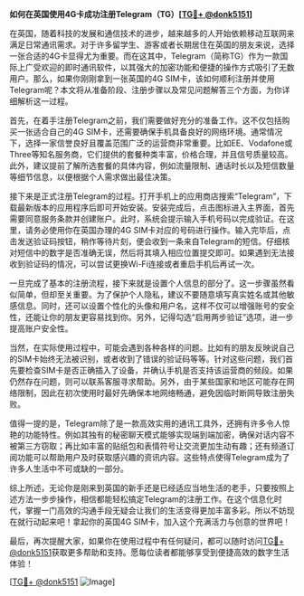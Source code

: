 **如何在英国使用4G卡成功注册Telegram（TG）[[TG💪+ @donk5151](https://t.me/s/donk5151)]**

在英国，随着科技的发展和通信技术的进步，越来越多的人开始依赖移动互联网来满足日常通讯需求。对于许多留学生、游客或者长期居住在英国的朋友来说，选择一张合适的4G卡显得尤为重要。而在这其中，Telegram（简称TG）作为一款国际上广受欢迎的即时通讯软件，以其强大的加密功能和便捷的操作方式吸引了无数用户。那么，如果你刚刚拿到一张英国的4G SIM卡，该如何顺利注册并使用Telegram呢？本文将从准备阶段、注册步骤以及常见问题解答三个方面，为你详细解析这一过程。

首先，在着手注册Telegram之前，我们需要做好充分的准备工作。这不仅包括购买一张适合自己的4G SIM卡，还需要确保手机具备良好的网络环境。通常情况下，选择一家信誉良好且覆盖范围广泛的运营商非常重要。比如EE、Vodafone或Three等知名服务商，它们提供的套餐种类丰富，价格合理，并且信号质量较高。此外，建议提前了解所选套餐的具体内容，例如流量限制、通话时长以及短信数量等细节信息，以便根据个人需求做出最佳决策。

接下来是正式注册Telegram的过程。打开手机上的应用商店搜索“Telegram”，下载最新版本的应用程序后即可开始安装。安装完成后，点击图标进入主界面，首先需要同意服务条款并创建账户。此时，系统会提示输入手机号码以完成验证。在这里，请务必使用你在英国办理的4G SIM卡对应的号码进行操作。输入完毕后，点击发送验证码按钮，稍作等待片刻，便会收到一条来自Telegram的短信。仔细核对短信中的数字是否准确无误，然后将其填入相应位置提交即可。如果遇到无法接收到验证码的情况，可以尝试更换Wi-Fi连接或者重启手机后再试一次。

一旦完成了基本的注册流程，接下来就是设置个人信息的部分了。这一步骤虽然看似简单，但却至关重要。为了保护个人隐私，建议不要随意填写真实姓名或其他敏感信息。同时，还可以设置个性化的头像和用户名，这样不仅可以增强账号的安全性，还能让你的朋友更容易找到你。另外，记得勾选“启用两步验证”选项，进一步提高账户安全性。

当然，在实际使用过程中，可能会遇到各种各样的问题。比如有的朋友反映说自己的SIM卡始终无法被识别，或者收到了错误的验证码等等。针对这些问题，我们首先要检查SIM卡是否正确插入了设备，并确认手机是否支持该运营商的频段。如果仍然存在问题，则可以联系客服寻求帮助。另外，由于某些国家和地区可能存在网络限制，因此在初次使用时最好先确保本地网络畅通，避免因临时断网导致注册失败。

值得一提的是，Telegram除了是一款高效实用的通讯工具外，还拥有许多令人惊艳的功能特性。例如其独有的秘密聊天模式能够实现端到端加密，确保对话内容不被第三方窃取；再比如丰富的贴纸包和表情符号让交流更加生动有趣；还有频道订阅功能可以帮助用户及时获取感兴趣的资讯内容。这些特点使得Telegram成为了许多人生活中不可或缺的一部分。

综上所述，无论你是刚来到英国的新手还是已经适应当地生活的老手，只要按照上述方法一步步操作，相信都能轻松搞定Telegram的注册工作。在这个信息化时代，掌握一门高效的沟通手段无疑会让我们的生活变得更加丰富多彩。所以不妨现在就行动起来吧！拿起你的英国4G SIM卡，加入这个充满活力与创意的世界吧！

最后，再次提醒大家，如果你在使用过程中有任何疑问，都可以随时访问[TG💪+ @donk5151](https://t.me/s/donk5151)获取更多帮助和支持。愿每位读者都能够享受到便捷高效的数字生活体验！

[[TG💪+ @donk5151](https://t.me/s/donk5151) ![Image](https://i.postimg.cc/rwNCRYN7/Snipaste-2025-04-30-17-27-05.png)]